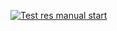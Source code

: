 [![Test res manual start](https://github.com/YakubT/JavaSeleniumFrameWork/actions/workflows/manual.yml/badge.svg)](https://github.com/YakubT/JavaSeleniumFrameWork/actions/workflows/manual.yml)
